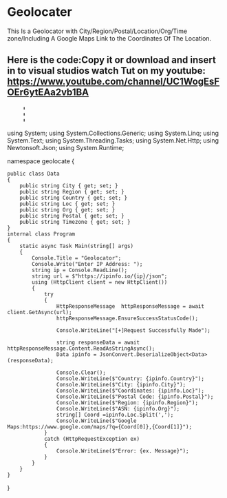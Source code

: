 # Geolocater 
This Is a Geolocator with City/Region/Postal/Location/Org/Time zone/Including A Google Maps Link to the Coordinates Of The Location.

Here is the code:Copy it or download and insert in to visual studios watch Tut on my youtube: https://www.youtube.com/channel/UC1WogEsFOEr6ytEAa2vb1BA
---------------------------------------------------------------------------------------------
         ⬇️
         ⬇️
         ⬇️
        






using System;
using System.Collections.Generic;
using System.Linq;
using System.Text;
using System.Threading.Tasks;
using System.Net.Http;
using Newtonsoft.Json;
using System.Runtime;

namespace geolocate
{

    public class Data
    {
        public string City { get; set; }
        public string Region { get; set; }
        public string Country { get; set; }
        public string Loc { get; set; }
        public string Org { get; set; }
        public string Postal { get; set; }
        public string Timezone { get; set; }
    }
    internal class Program
    {
        static async Task Main(string[] args)
        {
            Console.Title = "Geolocator";
            Console.Write("Enter IP Address: ");
            string ip = Console.ReadLine();
            string url = $"https://ipinfo.io/{ip}/json";
            using (HttpClient client = new HttpClient())
            {
                try
                {
                    HttpResponseMessage  httpResponseMessage = await client.GetAsync(url);
                    httpResponseMessage.EnsureSuccessStatusCode();

                    Console.WriteLine("[+]Request Successfully Made");

                    string responseData = await httpResponseMessage.Content.ReadAsStringAsync();
                    Data ipinfo = JsonConvert.DeserializeObject<Data>(responseData);

                    Console.Clear();
                    Console.WriteLine($"Country: {ipinfo.Country}");
                    Console.WriteLine($"City: {ipinfo.City}");
                    Console.WriteLine($"Coordinates: {ipinfo.Loc}");
                    Console.WriteLine($"Postal Code: {ipinfo.Postal}");
                    Console.WriteLine($"Region: {ipinfo.Region}");
                    Console.WriteLine($"ASN: {ipinfo.Org}");
                    string[] Coord =ipinfo.Loc.Split(',');
                    Console.WriteLine($"Google Maps:https://www.google.com/maps/?q={Coord[0]},{Coord[1]}");
                }   
                catch (HttpRequestException ex)
                { 
                    Console.WriteLine($"Error: {ex. Message}");
                }           
            }   
        }
    }
}

